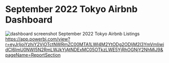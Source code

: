 # September 2022 Tokyo Airbnb Dashboard

![dashboard screenshot](https://github.com/rakimreid/tokyoairbnb/blob/main/tokyo%20japan%20september%202022%20airbnb%20listings.jpg?raw=true)
September 2022 Tokyo Airbnb Listings
https://app.powerbi.com/view?r=eyJrIjoiYzhiY2VjOTctNWRmZC00MTA1LWI4M2YtODg2ODljM2I3YmVmIiwidCI6ImU0NWI5N2RmLWJkYjAtNDExMC05OTkzLWE5YjRhOGNjY2NhMiJ9&pageName=ReportSection
